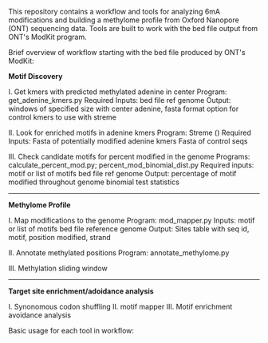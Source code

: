 This repository contains a workflow and tools for analyzing 6mA modifications and building a methylome profile from Oxford Nanopore (ONT) sequencing data. Tools are built to work with the bed file output from ONT's ModKit program. 

Brief overview of workflow starting with the bed file produced by ONT's ModKit:

**Motif Discovery**

I. Get kmers with predicted methylated adenine in center 
  Program: get_adenine_kmers.py
  Required Inputs: 
    bed file
    ref genome
  Output: 
    windows of specified size with center adenine, fasta format
    option for control kmers to use with streme 

II. Look for enriched motifs in adenine kmers
  Program: Streme ()
  Required Inputs:
    Fasta of potentially modified adenine kmers
    Fasta of control seqs

III. Check candidate motifs for percent modified in the genome
  Programs: calculate_percent_mod.py; percent_mod_binomial_dist.py
  Required inputs:
    motif or list of motifs
    bed file
    ref genome
  Output:
    percentage of motif modified throughout genome
    binomial test statistics

-------------------------------------------------------

**Methylome Profile**

I. Map modifications to the genome
  Program: mod_mapper.py
  Inputs: 
    motif or list of motifs
    bed file
    reference genome
  Output:
    Sites table with seq id, motif, position modified, strand

II. Annotate methylated positions
  Program: annotate_methylome.py

III. Methylation sliding window

-------------------------------------------------------

**Target site enrichment/adoidance analysis**

I. Synonomous codon shuffling
II. motif mapper
III. Motif enrichment avoidance analysis

Basic usage for each tool in workflow: 
